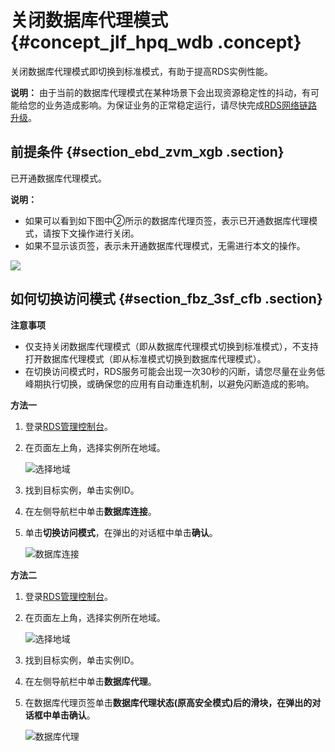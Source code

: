 # 关闭数据库代理模式 {#concept_jlf_hpq_wdb .concept}

关闭数据库代理模式即切换到标准模式，有助于提高RDS实例性能。

**说明：** 由于当前的数据库代理模式在某种场景下会出现资源稳定性的抖动，有可能给您的业务造成影响。为保证业务的正常稳定运行，请尽快完成[RDS网络链路升级](../cn.zh-CN/云数据库RDS简介/【重要】RDS网络链路升级说明.md#)。

## 前提条件 {#section_ebd_zvm_xgb .section}

已开通数据库代理模式。

**说明：** 

-   如果可以看到如下图中②所示的数据库代理页签，表示已开通数据库代理模式，请按下文操作进行关闭。
-   如果不显示该页签，表示未开通数据库代理模式，无需进行本文的操作。

![](http://static-aliyun-doc.oss-cn-hangzhou.aliyuncs.com/assets/img/7942/155538532339637_zh-CN.png)

## 如何切换访问模式 {#section_fbz_3sf_cfb .section}

**注意事项**

-   仅支持关闭数据库代理模式（即从数据库代理模式切换到标准模式），不支持打开数据库代理模式（即从标准模式切换到数据库代理模式）。
-   在切换访问模式时，RDS服务可能会出现一次30秒的闪断，请您尽量在业务低峰期执行切换，或确保您的应用有自动重连机制，以避免闪断造成的影响。

**方法一**

1.  登录[RDS管理控制台](https://rds.console.aliyun.com/)。
2.  在页面左上角，选择实例所在地域。

    ![选择地域](http://static-aliyun-doc.oss-cn-hangzhou.aliyuncs.com/assets/img/7814/155538532336543_zh-CN.png)

3.  找到目标实例，单击实例ID。
4.  在左侧导航栏中单击**数据库连接**。
5.  单击**切换访问模式**，在弹出的对话框中单击**确认**。

    ![数据库连接](http://static-aliyun-doc.oss-cn-hangzhou.aliyuncs.com/assets/img/41816/155538532337541_zh-CN.png)


**方法二**

1.  登录[RDS管理控制台](https://rds.console.aliyun.com/)。
2.  在页面左上角，选择实例所在地域。

    ![选择地域](http://static-aliyun-doc.oss-cn-hangzhou.aliyuncs.com/assets/img/7814/155538532336543_zh-CN.png)

3.  找到目标实例，单击实例ID。
4.  在左侧导航栏中单击**数据库代理**。
5.  在数据库代理页签单击**数据库代理状态\(原高安全模式\)**后的滑块，在弹出的对话框中单击**确认**。

    ![数据库代理](http://static-aliyun-doc.oss-cn-hangzhou.aliyuncs.com/assets/img/41816/155538532337542_zh-CN.png)


